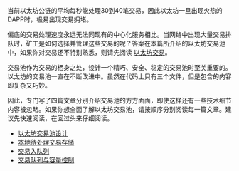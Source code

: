 当前以太坊公链的平均每秒能处理30到40笔交易，因此以太坊一旦出现火热的DAPP时，极易出现交易拥堵。

偏底的交易处理速度永远无法同现有的中心化服务相比。当网络中出现大量交易排队时，矿工是如何选择并管理这些交易的呢？答案在本篇所介绍的以太坊交易池中，如果你对交易还不特别熟悉，则请先阅读 [以太坊交易](/part1/transaction.md)。

交易池作为交易的栖身之处，设计一个精巧、安全、稳定的交易池时至关重要的。以太坊的交易池一直在不断改进中。虽然在代码上只有三个文件，但是包含的内容即复杂又巧妙。

因此，专门写了四篇文章分别介绍交易池的方方面面，即使这样还有一些技术细节内容被忽略。如果你想全面了解以太坊交易池，请按顺序分别阅读每一篇文章。建议先快速阅读，在回过头来仔细阅读。


+ [以太坊交易池设计](./txPool.md)
+ [本地待处理交易存储](./txJournal.md)
+ [交易入队列](./txAddTx.md)
+ [交易队列与容量控制](./txPromote.md)